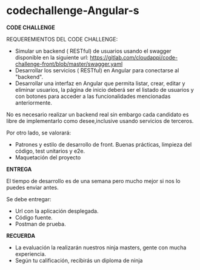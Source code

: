 # codechallenge-Angular-s

**CODE CHALLENGE**

REQUEREMIENTOS DEL CODE CHALLENGE:
- Simular	un	backend	( RESTful) de usuarios usando el swagger disponible en la siguiente url: https://gitlab.com/cloudappi/code-challenge-front/blob/master/swagger.yaml
- Desarrollar	los	servicios	( RESTful)	en	Angular	para conectarse	al "backend".
- Desarrollar una interfaz en Angular que permita listar, crear, editar y eliminar usuarios, la página de inicio deberá ser el listado de usuarios y con botones para acceder a las funcionalidades mencionadas anteriormente.

No es necesario realizar un	backend	real sin embargo cada candidato	es libre de implementarlo como desee,inclusive	usando	servicios de terceros.

Por	otro	lado,	se	valorará:
- Patrones y estilo de desarrollo de front. Buenas prácticas, limpieza del código, test unitarios y e2e.
- Maquetación	del	proyecto


**ENTREGA**

El tiempo de desarrollo es de una semana pero mucho mejor si nos lo puedes
enviar antes.

Se debe entregar:

- Url con la aplicación desplegada.
- Código fuente.
- Postman de prueba.


**RECUERDA**

- La evaluación la realizarán nuestros ninja masters, gente con mucha experiencia.
- Según tu calificación, recibirás un diploma de ninja





